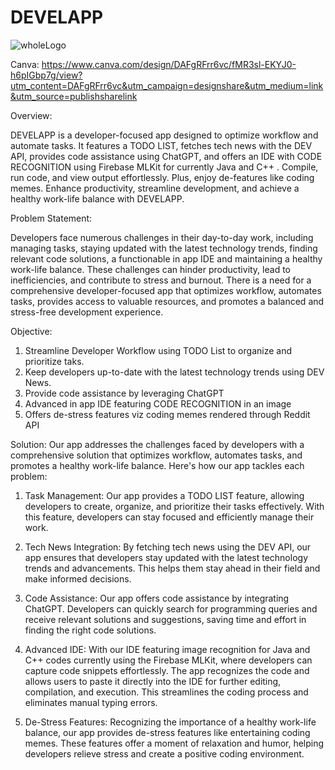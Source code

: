 # DEVELAPP

![wholeLogo](https://github.com/akashmeruva9/DevelApp/assets/60516848/2e681abc-4dd0-48ab-9f06-cb063daff294)

Canva: https://www.canva.com/design/DAFgRFrr6vc/fMR3sl-EKYJ0-h6pIGbp7g/view?utm_content=DAFgRFrr6vc&utm_campaign=designshare&utm_medium=link&utm_source=publishsharelink

Overview:

DEVELAPP is a developer-focused app designed to optimize workflow and automate tasks. It features a TODO LIST, fetches tech news with the DEV API, provides code assistance using ChatGPT, and offers an IDE with CODE RECOGNITION using Firebase MLKit for currently Java and C++ . Compile, run code, and view output effortlessly. Plus, enjoy de-features like coding memes. Enhance productivity, streamline development, and achieve a healthy work-life balance with DEVELAPP.

Problem Statement:

Developers face numerous challenges in their day-to-day work, including managing tasks, staying updated with the latest technology trends, finding relevant code solutions, a functionable in app IDE and maintaining a healthy work-life balance. These challenges can hinder productivity, lead to inefficiencies, and contribute to stress and burnout. There is a need for a comprehensive developer-focused app that optimizes workflow, automates tasks, provides access to valuable resources, and promotes a balanced and stress-free development experience.

Objective:
1. Streamline Developer Workflow using TODO List to organize and prioritize taks.
2. Keep developers up-to-date with the latest technology trends using DEV News.
3. Provide code assistance by leveraging ChatGPT
4. Advanced in app IDE featuring CODE RECOGNITION in an image
5. Offers de-stress features viz coding memes rendered through Reddit API

Solution:
Our app addresses the challenges faced by developers with a comprehensive solution that optimizes workflow, automates tasks, and promotes a healthy work-life balance. Here's how our app tackles each problem:

1. Task Management: Our app provides a TODO LIST feature, allowing developers to create, organize, and prioritize their tasks effectively. With this feature, developers can stay focused and efficiently manage their work.

2. Tech News Integration: By fetching tech news using the DEV API, our app ensures that developers stay updated with the latest technology trends and advancements. This helps them stay ahead in their field and make informed decisions.

3. Code Assistance: Our app offers code assistance by integrating ChatGPT. Developers can quickly search for programming queries and receive relevant solutions and suggestions, saving time and effort in finding the right code solutions.

4. Advanced IDE: With our IDE featuring image recognition for Java and C++ codes currently using the Firebase MLKit, where developers can capture code snippets      effortlessly. The app recognizes the code and allows users to paste it directly into the IDE for further editing, compilation, and execution. This streamlines the coding process and eliminates manual typing errors.

5. De-Stress Features: Recognizing the importance of a healthy work-life balance, our app provides de-stress features like entertaining coding memes. These features offer a moment of relaxation and humor, helping developers relieve stress and create a positive coding environment.



